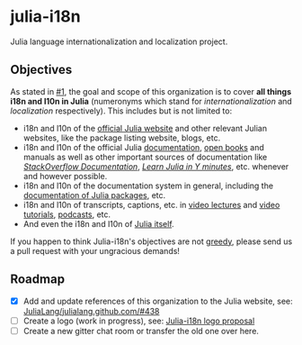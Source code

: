 # julia-i18n
Julia language internationalization and localization project.

## Objectives

As stated in [#1](https://github.com/Julia-i18n/julia-i18n/issues/1), the goal and scope of this organization is to cover **all things i18n and l10n in Julia** (numeronyms which stand for *internationalization* and *localization* respectively). This includes but is not limited to:

* i18n and l10n of the [official Julia website](https://www.transifex.com/projects/p/julialang-web) and other relevant Julian websites, like the package listing website, blogs, etc.
* i18n and l10n of the official Julia [documentation](http://docs.julialang.org/en/latest/), [open books](https://en.wikibooks.org/wiki/Introducing_Julia) and manuals as well as other important sources of documentation like [*StackOverflow Documentation*](http://stackoverflow.com/documentation/julia-lang/topics), [*Learn Julia in Y minutes*](https://learnxinyminutes.com/docs/julia/), etc. whenever and however possible.
* i18n and l10n of the documentation system in general, including the [documentation of Julia packages](https://github.com/JuliaDocs/Documenter.jl/issues/297), etc.
* i18n and l10n of transcripts, captions, etc. in [video lectures](https://www.youtube.com/user/JuliaLanguage) and [video tutorials](https://www.youtube.com/watch?v=4nPmKG_f8-M&list=PLsu0TcgLDUiIznEhN165XmykqyLgzwY0Y), [podcasts](http://www.rce-cast.com/Podcast/rce-107-julia.html), etc.
* And even the i18n and l10n of [Julia itself](https://groups.google.com/forum/#!topic/julia-dev/Vu6zyCPkkFs).

If you happen to think Julia-i18n's objectives are not [greedy](http://julialang.org/blog/2012/02/why-we-created-julia), please send us a pull request with your ungracious demands!

## Roadmap

- [x] Add and update references of this organization to the Julia website, see: [JuliaLang/julialang.github.com/#438](https://github.com/JuliaLang/julialang.github.com/pull/438)
- [ ] Create a logo (work in progress), see: [Julia-i18n logo proposal](https://groups.google.com/forum/#!topic/julia-users/rahjsS_OW4g)
- [ ] Create a new gitter chat room or transfer the old one over here.
